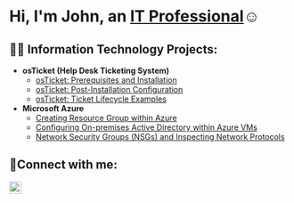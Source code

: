 <h1>Hi, I'm John, an <a href="https://www.linkedin.com/in/john-duria-669418207/">IT Professional</a>☺</h1>

<h2>👨‍💻 Information Technology Projects:</h2>

- <b>osTicket (Help Desk Ticketing System)</b>
  - [osTicket: Prerequisites and Installation](https://github.com/John-Duria/osticket-prereqs)
  - [osTicket: Post-Installation Configuration](https://github.com/John-Duria/osTicket---Post-Install-Configuration)
  - [osTicket: Ticket Lifecycle Examples](https://github.com/John-Duria/osTicket---Ticket-Lifecycle)
- <b>Microsoft Azure</b>
  - [Creating Resource Group within Azure](https://github.com/John-Duria/Azure---Resource-Group)
  - [Configuring On-premises Active Directory within Azure VMs](https://github.com/John-Duria/Config-On-Prem---ADDS---Azure)
  - [Network Security Groups (NSGs) and Inspecting Network Protocols](https://github.com/John-Duria/Azure---Network---Protocols)

<h2>🤳Connect with me:</h2>

[<img align="left" alt="Josh | LinkedIn" width="22px" src="https://cdn.jsdelivr.net/npm/simple-icons@v3/icons/linkedin.svg" />][linkedin]




[linkedin]: https://www.linkedin.com/in/john-duria-669418207/
